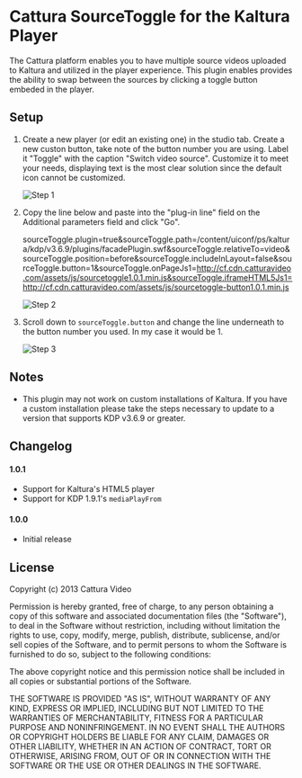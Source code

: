 # Cattura SourceToggle for the Kaltura Player #

The Cattura platform enables you to have multiple source videos uploaded to Kaltura and utilized in the player experience. This plugin enables provides the ability to swap between the sources by clicking a toggle button embeded in the player.

## Setup ##

1.  Create a new player (or edit an existing one) in the studio tab. Create a new custon button, take note of the button number you are using. Label it "Toggle" with the caption "Switch video source". Customize it to meet your needs, displaying text is the most clear solution since the default icon cannot be customized.

	![Step 1](http://i.imgur.com/7rrVluG.png)

2.  Copy the line below and paste into the "plug-in line" field on the Additional parameters field and click "Go".

	sourceToggle.plugin=true&sourceToggle.path=/content/uiconf/ps/kaltura/kdp/v3.6.9/plugins/facadePlugin.swf&sourceToggle.relativeTo=video&sourceToggle.position=before&sourceToggle.includeInLayout=false&sourceToggle.button=1&sourceToggle.onPageJs1=http://cf.cdn.catturavideo.com/assets/js/sourcetoggle1.0.1.min.js&sourceToggle.iframeHTML5Js1=http://cf.cdn.catturavideo.com/assets/js/sourcetoggle-button1.0.1.min.js

	![Step 2](http://i.imgur.com/EWwl8u5.png)

3.  Scroll down to `sourceToggle.button` and change the line underneath to the button number you used. In my case it would be 1.

	![Step 3](http://i.imgur.com/EWAfzDG.png)

## Notes ##

 * This plugin may not work on custom installations of Kaltura. If you have a custom installation please take the steps necessary to update to a version that supports KDP v3.6.9 or greater.

## Changelog ##

#### 1.0.1 ####

 * Support for Kaltura's HTML5 player
 * Support for KDP 1.9.1's `mediaPlayFrom`

#### 1.0.0 ####

* Initial release

## License ##

Copyright (c) 2013 Cattura Video

Permission is hereby granted, free of charge, to any person obtaining a copy of this software and associated documentation files (the "Software"), to deal in the Software without restriction, including without limitation the rights to use, copy, modify, merge, publish, distribute, sublicense, and/or sell copies of the Software, and to permit persons to whom the Software is furnished to do so, subject to the following conditions:

The above copyright notice and this permission notice shall be included in all copies or substantial portions of the Software.

THE SOFTWARE IS PROVIDED "AS IS", WITHOUT WARRANTY OF ANY KIND, EXPRESS OR IMPLIED, INCLUDING BUT NOT LIMITED TO THE WARRANTIES OF MERCHANTABILITY, FITNESS FOR A PARTICULAR PURPOSE AND NONINFRINGEMENT. IN NO EVENT SHALL THE AUTHORS OR COPYRIGHT HOLDERS BE LIABLE FOR ANY CLAIM, DAMAGES OR OTHER LIABILITY, WHETHER IN AN ACTION OF CONTRACT, TORT OR OTHERWISE, ARISING FROM, OUT OF OR IN CONNECTION WITH THE SOFTWARE OR THE USE OR OTHER DEALINGS IN THE SOFTWARE.
